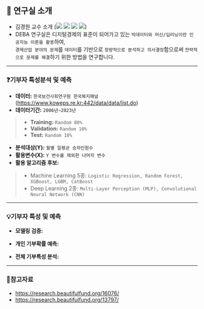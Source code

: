 ## 🏢 연구실 소개
- 김경원 교수 소개 (<a href="https://sites.google.com/view/thekimk" target="_blank"><img src="https://img.shields.io/badge/Homepage-4285F4?style=flat-square&logo=Google&logoColor=white"/></a> <a href="https://scholar.google.com/citations?hl=ko&user=nHPe-4UAAAAJ&view_op=list_works&sortby=pubdate" target="_blank"><img src="https://img.shields.io/badge/Google Scholar-4285F4?style=flat-square&logo=Google Scholar&logoColor=white"/></a> <a href="https://www.youtube.com/channel/UCEYxJNI5dhnn_CdC9BEWTuA" target="_blank"><img src="https://img.shields.io/badge/YouTube-FF0000?style=flat-square&logo=YouTube&logoColor=white"/></a> <a href="https://github.com/thekimk" target="_blank"><img src="https://img.shields.io/badge/Github-181717?style=flat-square&logo=Github&logoColor=white"/></a>)
- DEBA 연구실은 디지털경제의 표준이 되어가고 있는 `빅데이터와 머신/딥러닝이란 인공지능 이론을 활용`하여,     
`경제산업 분야의 문제`를 `데이터`를 기반으로 `정량적으로 분석하고 의사결정`함으로써 `전략적으로 문제를 해결`하기 위한 방법을 연구합니다.

---

### ❓기부자 특성분석 및 예측
- **데이터:** `한국보건사회연구원 한국복지패널` (https://www.koweps.re.kr:442/data/data/list.do)
- **데이터기간:** `2006년~2023년`
> - **Training:** `Random 80%`
> - **Validation:** `Random 10%`
> - **Test:** `Random 10%`
- **분석대상(Y):** `월별 일평균 승차인원수`
- **활용변수(X):** `Y 변수를 제외한 나머지 변수`
- **활용 알고리즘 후보:**
> - Machine Learning 5종: `Logistic Regression, Random Forest, XGBoost, LGBM, CatBoost`
> - Deep Learning 2종: `Multi-Layer Perception (MLP), Convolutional Neural Network (CNN)`
  
---

### 💡기부자 특성 및 예측

- **모델링 검증:**

- **개인 기부확률 예측:**

- **전체 기부특성 분석:**

---

### 📖참고자료
- https://research.beautifulfund.org/16076/
- https://research.beautifulfund.org/13797/
